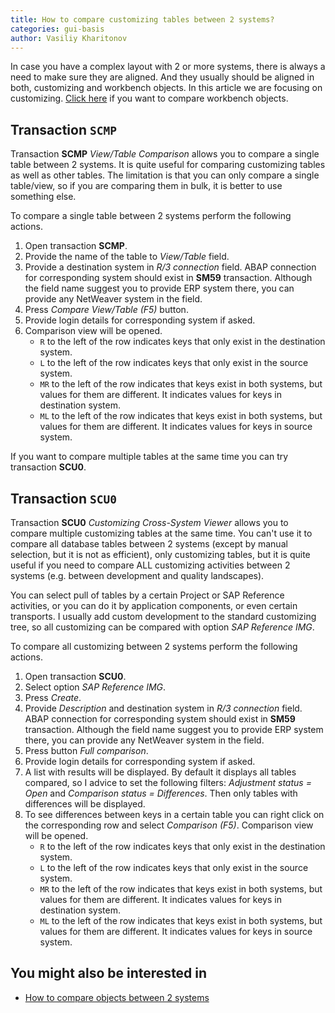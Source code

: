 ```yaml
---
title: How to compare customizing tables between 2 systems?
categories: gui-basis
author: Vasiliy Kharitonov
---
```


In case you have a complex layout with 2 or more systems, there is always a need
to make sure they are aligned. And they usually should be aligned in both,
customizing and workbench objects. In this article we are focusing on
customizing. [Click here](/gui-basis/how-to-compare-objects-between-systems) if you want
to compare workbench objects.

## Transaction `SCMP`

Transaction **SCMP** *View/Table Comparison* allows you to compare a single
table between 2 systems. It is quite useful for comparing customizing tables as
well as other tables. The limitation is that you can only compare a single
table/view, so if you are comparing them in bulk, it is better to use something
else.

To compare a single table between 2 systems perform the following actions.

1. Open transaction **SCMP**.
2. Provide the name of the table to *View/Table* field.
3. Provide a destination system in *R/3 connection* field. ABAP connection for
   corresponding system should exist in **SM59** transaction. Although the field
   name suggest you to provide ERP system there, you can provide any NetWeaver
   system in the field.
4. Press *Compare View/Table (F5)* button.
5. Provide login details for corresponding system if asked.
6. Comparison view will be opened.
   - `R` to the left of the row indicates keys that only exist in the
     destination system.
   - `L` to the left of the row indicates keys that only exist in the
     source system.
   - `MR` to the left of the row indicates that keys exist in both systems, but
     values for them are different. It indicates values for keys in destination
     system.
   - `ML` to the left of the row indicates that keys exist in both systems, but
     values for them are different. It indicates values for keys in source
     system.


If you want to compare multiple tables at the same time you can try transaction **SCU0**.

## Transaction `SCU0`

Transaction **SCU0** *Customizing Cross-System Viewer* allows you to compare
multiple customizing tables at the same time. You can't use it to compare all
database tables between 2 systems (except by manual selection, but it is not as
efficient), only customizing tables, but it is quite useful if you need to
compare ALL customizing activities between 2 systems (e.g. between development
and quality landscapes).

You can select pull of tables by a certain Project or SAP Reference activities,
or you can do it by application components, or even certain transports. I
usually add custom development to the standard customizing tree, so all
customizing can be compared with option *SAP Reference IMG*.

To compare all customizing between 2 systems perform the following actions.

1. Open transaction **SCU0**.
2. Select option *SAP Reference IMG*.
3. Press *Create*.
4. Provide *Description* and destination system in *R/3 connection* field. ABAP
   connection for corresponding system should exist in **SM59** transaction.
   Although the field name suggest you to provide ERP system there, you can
   provide any NetWeaver system in the field.
5. Press button *Full comparison*.
6. Provide login details for corresponding system if asked.
7. A list with results will be displayed. By default it displays all tables
   compared, so I advice to set the following filters: *Adjustment status =
   Open* and *Comparison status = Differences*. Then only tables with
   differences will be displayed.
8. To see differences between keys in a certain table you can right click on the
   corresponding row and select *Comparison (F5)*. Comparison view will be
   opened.
   - `R` to the left of the row indicates keys that only exist in the
     destination system.
   - `L` to the left of the row indicates keys that only exist in the
     source system.
   - `MR` to the left of the row indicates that keys exist in both systems, but
     values for them are different. It indicates values for keys in destination
     system.
   - `ML` to the left of the row indicates that keys exist in both systems, but
     values for them are different. It indicates values for keys in source
     system.

## You might also be interested in

- [How to compare objects between 2 systems](/gui-basis/how-to-compare-objects-between-systems)

